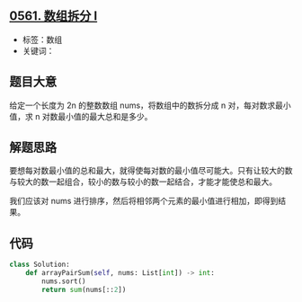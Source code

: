 ## [0561. 数组拆分 I](https://leetcode-cn.com/problems/array-partition-i/)

- 标签：数组
- 关键词：

## 题目大意

给定一个长度为 2n 的整数数组 nums，将数组中的数拆分成 n 对，每对数求最小值，求 n 对数最小值的最大总和是多少。

## 解题思路

要想每对数最小值的总和最大，就得使每对数的最小值尽可能大。只有让较大的数与较大的数一起组合，较小的数与较小的数一起结合，才能才能使总和最大。

我们应该对 nums 进行排序，然后将相邻两个元素的最小值进行相加，即得到结果。

## 代码

```Python
class Solution:
    def arrayPairSum(self, nums: List[int]) -> int:
        nums.sort()
        return sum(nums[::2])
```

